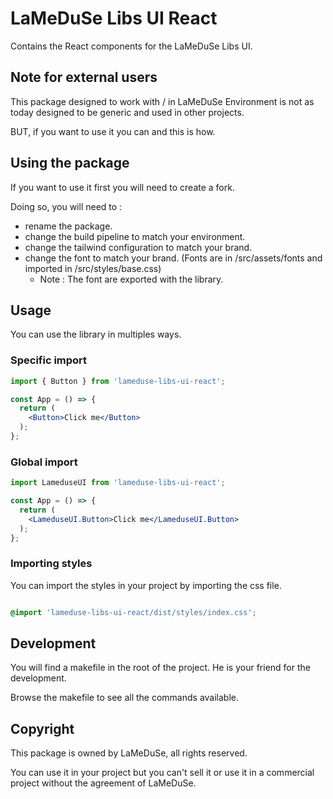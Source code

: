 # LaMeDuSe Libs UI React

Contains the React components for the LaMeDuSe Libs UI.

## Note for external users

This package designed to work with / in LaMeDuSe Environment is not as today designed to be generic and used in other projects.

BUT, if you want to use it you can and this is how.

## Using the package

If you want to use it first you will need to create a fork.

Doing so, you will need to :

- rename the package.
- change the build pipeline to match your environment.
- change the tailwind configuration to match your brand.
- change the font to match your brand. (Fonts are in /src/assets/fonts and imported in /src/styles/base.css)
  - Note : The font are exported with the library.

## Usage

You can use the library in multiples ways.

### Specific import

```jsx
import { Button } from 'lameduse-libs-ui-react';

const App = () => {
  return (
    <Button>Click me</Button>
  );
};
```

### Global import

```jsx
import LameduseUI from 'lameduse-libs-ui-react';

const App = () => {
  return (
    <LameduseUI.Button>Click me</LameduseUI.Button>
  );
};
```

### Importing styles

You can import the styles in your project by importing the css file.

```css

@import 'lameduse-libs-ui-react/dist/styles/index.css';

```

## Development

You will find a makefile in the root of the project. He is your friend for the development.

Browse the makefile to see all the commands available.

## Copyright

This package is owned by LaMeDuSe, all rights reserved.

You can use it in your project but you can't sell it or use it in a commercial project without the agreement of LaMeDuSe.
